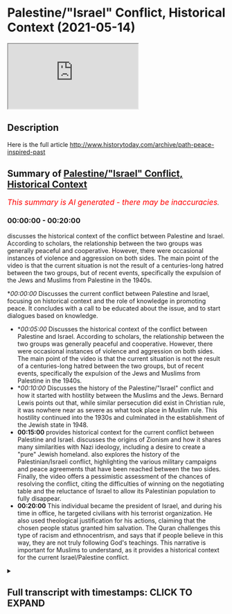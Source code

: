 # Palestine/"Israel" Conflict, Historical Context (2021-05-14)

<iframe loading='lazy' src='https://www.youtube.com/embed/9ZKuPycKiX8'></iframe>

## Description

Here is the full article 
http://www.historytoday.com/archive/path-peace-inspired-past

## Summary of [Palestine/"Israel" Conflict, Historical Context](https://www.youtube.com/watch?v=9ZKuPycKiX8)


*<span style="color:red; font-size:125%">This summary is AI generated - there may be inaccuracies</span>. [](/)*

### <a onclick="modifyYTiframeseektime('0')">00:00:00</a> - <a onclick="modifyYTiframeseektime('1200')">00:20:00</a>

 discusses the historical context of the conflict between Palestine and Israel. According to scholars, the relationship between the two groups was generally peaceful and cooperative. However, there were occasional instances of violence and aggression on both sides. The main point of the video is that the current situation is not the result of a centuries-long hatred between the two groups, but of recent events, specifically the expulsion of the Jews and Muslims from Palestine in the 1940s.

**<a onclick="modifyYTiframeseektime('0')">00:00:00</a>* Discusses the current conflict between Palestine and Israel, focusing on historical context and the role of knowledge in promoting peace. It concludes with a call to be educated about the issue, and to start dialogues based on knowledge.
* **<a onclick="modifyYTiframeseektime('300')">00:05:00</a>* Discusses the historical context of the conflict between Palestine and Israel. According to scholars, the relationship between the two groups was generally peaceful and cooperative. However, there were occasional instances of violence and aggression on both sides. The main point of the video is that the current situation is not the result of a centuries-long hatred between the two groups, but of recent events, specifically the expulsion of the Jews and Muslims from Palestine in the 1940s.
* **<a onclick="modifyYTiframeseektime('600')">00:10:00</a>* Discusses the history of the Palestine/"Israel" conflict and how it started with hostility between the Muslims and the Jews. Bernard Lewis points out that, while similar persecution did exist in Christian rule, it was nowhere near as severe as what took place in Muslim rule. This hostility continued into the 1930s and culminated in the establishment of the Jewish state in 1948.
* **<a onclick="modifyYTiframeseektime('900')">00:15:00</a>**  provides historical context for the current conflict between Palestine and Israel. discusses the origins of Zionism and how it shares many similarities with Nazi ideology, including a desire to create a "pure" Jewish homeland.  also explores the history of the Palestinian/Israeli conflict, highlighting the various military campaigns and peace agreements that have been reached between the two sides. Finally, the video offers a pessimistic assessment of the chances of resolving the conflict, citing the difficulties of winning on the negotiating table and the reluctance of Israel to allow its Palestinian population to fully disappear.
* **<a onclick="modifyYTiframeseektime('1200')">00:20:00</a>** This individual became the president of Israel, and during his time in office, he targeted civilians with his terrorist organization. He also used theological justification for his actions, claiming that the chosen people status granted him salvation. The Quran challenges this type of racism and ethnocentrism, and says that if people believe in this way, they are not truly following God's teachings. This narrative is important for Muslims to understand, as it provides a historical context for the current Israel/Palestine conflict.

<details><summary><h2>Full transcript with timestamps: CLICK TO EXPAND</h2></summary>

<a onclick="modifyYTiframeseektime('2')">0:00:02</a> we are witnessing some monstrous acts  
<a onclick="modifyYTiframeseektime('4')">0:00:04</a> being committed at the hands of the  
<a onclick="modifyYTiframeseektime('5')">0:00:05</a> israeli authorities  
<a onclick="modifyYTiframeseektime('7')">0:00:07</a> against civilian palestinians in  
<a onclick="modifyYTiframeseektime('11')">0:00:11</a> region and this is not something new  
<a onclick="modifyYTiframeseektime('14')">0:00:14</a> this is not something new that we are  
<a onclick="modifyYTiframeseektime('16')">0:00:16</a> witnessing we have witnessed this for  
<a onclick="modifyYTiframeseektime('18')">0:00:18</a> decades  
<a onclick="modifyYTiframeseektime('19')">0:00:19</a> since the advent of the so-called state  
<a onclick="modifyYTiframeseektime('21')">0:00:21</a> of israel in 1948 in may 1948  
<a onclick="modifyYTiframeseektime('25')">0:00:25</a> and that is simply because that state  
<a onclick="modifyYTiframeseektime('27')">0:00:27</a> has had an agenda  
<a onclick="modifyYTiframeseektime('29')">0:00:29</a> which has been uncovered now by  
<a onclick="modifyYTiframeseektime('31')">0:00:31</a> historians like ilan pape  
<a onclick="modifyYTiframeseektime('34')">0:00:34</a> and others like norman finkelstein who  
<a onclick="modifyYTiframeseektime('36')">0:00:36</a> have written extensively on these issues  
<a onclick="modifyYTiframeseektime('39')">0:00:39</a> whereby israeli authorities have been  
<a onclick="modifyYTiframeseektime('43')">0:00:43</a> exposed  
<a onclick="modifyYTiframeseektime('44')">0:00:44</a> for trying to ethnically cleanse  
<a onclick="modifyYTiframeseektime('47')">0:00:47</a> the areas of palestine from the arab  
<a onclick="modifyYTiframeseektime('50')">0:00:50</a> peoples  
<a onclick="modifyYTiframeseektime('51')">0:00:51</a> this is their agenda and why and how do  
<a onclick="modifyYTiframeseektime('54')">0:00:54</a> we know that  
<a onclick="modifyYTiframeseektime('55')">0:00:55</a> we know that from the records we know  
<a onclick="modifyYTiframeseektime('58')">0:00:58</a> that from  
<a onclick="modifyYTiframeseektime('58')">0:00:58</a> the days in which the very early state  
<a onclick="modifyYTiframeseektime('61')">0:01:01</a> of israel had plans  
<a onclick="modifyYTiframeseektime('63')">0:01:03</a> like plan elif and plan bet  
<a onclick="modifyYTiframeseektime('67')">0:01:07</a> and plan gimmel and not to forget the  
<a onclick="modifyYTiframeseektime('70')">0:01:10</a> most important  
<a onclick="modifyYTiframeseektime('72')">0:01:12</a> and severe of them all plan dalit  
<a onclick="modifyYTiframeseektime('76')">0:01:16</a> which explicitly mentions the intention  
<a onclick="modifyYTiframeseektime('79')">0:01:19</a> of the israeli government  
<a onclick="modifyYTiframeseektime('81')">0:01:21</a> or the israeli authorities to try and  
<a onclick="modifyYTiframeseektime('84')">0:01:24</a> dispose  
<a onclick="modifyYTiframeseektime('84')">0:01:24</a> of the land of trying to get rid of  
<a onclick="modifyYTiframeseektime('88')">0:01:28</a> quite frankly as many of the  
<a onclick="modifyYTiframeseektime('90')">0:01:30</a> palestinians as possible and they're  
<a onclick="modifyYTiframeseektime('92')">0:01:32</a> very  
<a onclick="modifyYTiframeseektime('93')">0:01:33</a> clear about those objectives only  
<a onclick="modifyYTiframeseektime('94')">0:01:34</a> someone who is  
<a onclick="modifyYTiframeseektime('96')">0:01:36</a> deluding themselves and who doesn't know  
<a onclick="modifyYTiframeseektime('99')">0:01:39</a> history  
<a onclick="modifyYTiframeseektime('100')">0:01:40</a> would pretend that that is not happening  
<a onclick="modifyYTiframeseektime('103')">0:01:43</a> in that area  
<a onclick="modifyYTiframeseektime('104')">0:01:44</a> as i've mentioned historians now look at  
<a onclick="modifyYTiframeseektime('107')">0:01:47</a> these  
<a onclick="modifyYTiframeseektime('107')">0:01:47</a> records like planned dalet and have  
<a onclick="modifyYTiframeseektime('110')">0:01:50</a> concluded  
<a onclick="modifyYTiframeseektime('112')">0:01:52</a> that this was the intention and is the  
<a onclick="modifyYTiframeseektime('114')">0:01:54</a> intention of the israeli authorities all  
<a onclick="modifyYTiframeseektime('116')">0:01:56</a> along  
<a onclick="modifyYTiframeseektime('117')">0:01:57</a> and if you look at what's been happening  
<a onclick="modifyYTiframeseektime('120')">0:02:00</a> from 1948  
<a onclick="modifyYTiframeseektime('122')">0:02:02</a> to this day you'll find that the  
<a onclick="modifyYTiframeseektime('125')">0:02:05</a> palestinian territories  
<a onclick="modifyYTiframeseektime('127')">0:02:07</a> have been shrinking in size in terms of  
<a onclick="modifyYTiframeseektime('130')">0:02:10</a> geographic location demography  
<a onclick="modifyYTiframeseektime('134')">0:02:14</a> and other things the question is what is  
<a onclick="modifyYTiframeseektime('137')">0:02:17</a> fueling  
<a onclick="modifyYTiframeseektime('138')">0:02:18</a> this conflict it's important that we  
<a onclick="modifyYTiframeseektime('140')">0:02:20</a> have the right diagnostic  
<a onclick="modifyYTiframeseektime('142')">0:02:22</a> to this so that we don't make rash  
<a onclick="modifyYTiframeseektime('145')">0:02:25</a> and hasty or generalized  
<a onclick="modifyYTiframeseektime('148')">0:02:28</a> or otherwise irresponsible judgments  
<a onclick="modifyYTiframeseektime('152')">0:02:32</a> as to why what is happening is happening  
<a onclick="modifyYTiframeseektime('155')">0:02:35</a> i want to submit to you today that what  
<a onclick="modifyYTiframeseektime('156')">0:02:36</a> is happening is happening not because of  
<a onclick="modifyYTiframeseektime('158')">0:02:38</a> religion  
<a onclick="modifyYTiframeseektime('161')">0:02:41</a> it's not because muslims hate jews or  
<a onclick="modifyYTiframeseektime('164')">0:02:44</a> jews hate muslims  
<a onclick="modifyYTiframeseektime('165')">0:02:45</a> or muslims cannot tolerate jews or jews  
<a onclick="modifyYTiframeseektime('168')">0:02:48</a> cannot tolerate muslims  
<a onclick="modifyYTiframeseektime('170')">0:02:50</a> or indeed because that within the  
<a onclick="modifyYTiframeseektime('172')">0:02:52</a> theological systems  
<a onclick="modifyYTiframeseektime('173')">0:02:53</a> of islam and or judaism there is a lack  
<a onclick="modifyYTiframeseektime('177')">0:02:57</a> of tolerance towards the other  
<a onclick="modifyYTiframeseektime('180')">0:03:00</a> and there are many things which can  
<a onclick="modifyYTiframeseektime('181')">0:03:01</a> prove this both contemporary  
<a onclick="modifyYTiframeseektime('183')">0:03:03</a> if you think about the last maybe 100  
<a onclick="modifyYTiframeseektime('185')">0:03:05</a> years  
<a onclick="modifyYTiframeseektime('187')">0:03:07</a> and medieval if you look at the  
<a onclick="modifyYTiframeseektime('190')">0:03:10</a> broad stroke historical trends that have  
<a onclick="modifyYTiframeseektime('193')">0:03:13</a> taken place  
<a onclick="modifyYTiframeseektime('194')">0:03:14</a> in many different countries in the last  
<a onclick="modifyYTiframeseektime('197')">0:03:17</a> thousand four hundred  
<a onclick="modifyYTiframeseektime('198')">0:03:18</a> and forty four years of islamic history  
<a onclick="modifyYTiframeseektime('200')">0:03:20</a> so let's go over some of those things  
<a onclick="modifyYTiframeseektime('202')">0:03:22</a> first because it's important  
<a onclick="modifyYTiframeseektime('203')">0:03:23</a> people are saying what should we do and  
<a onclick="modifyYTiframeseektime('205')">0:03:25</a> what is the solution  
<a onclick="modifyYTiframeseektime('207')">0:03:27</a> the first part of the solution is to be  
<a onclick="modifyYTiframeseektime('210')">0:03:30</a> educated about this topic  
<a onclick="modifyYTiframeseektime('212')">0:03:32</a> after one is educated about this topic  
<a onclick="modifyYTiframeseektime('215')">0:03:35</a> one can  
<a onclick="modifyYTiframeseektime('216')">0:03:36</a> have conversations based on knowledge  
<a onclick="modifyYTiframeseektime('219')">0:03:39</a> which can have a narrative  
<a onclick="modifyYTiframeseektime('221')">0:03:41</a> influencing effect both in the public  
<a onclick="modifyYTiframeseektime('223')">0:03:43</a> sphere and in private  
<a onclick="modifyYTiframeseektime('224')">0:03:44</a> circles that's the first thing and it's  
<a onclick="modifyYTiframeseektime('228')">0:03:48</a> always the case with the muslim  
<a onclick="modifyYTiframeseektime('230')">0:03:50</a> that at least from our perspective  
<a onclick="modifyYTiframeseektime('233')">0:03:53</a> everything should start with the pen  
<a onclick="modifyYTiframeseektime('234')">0:03:54</a> as allah the first thing that was  
<a onclick="modifyYTiframeseektime('237')">0:03:57</a> revealed  
<a onclick="modifyYTiframeseektime('238')">0:03:58</a> in the quran  
<a onclick="modifyYTiframeseektime('247')">0:04:07</a> who created who created who created the  
<a onclick="modifyYTiframeseektime('251')">0:04:11</a> human being from clubs  
<a onclick="modifyYTiframeseektime('257')">0:04:17</a> [Music]  
<a onclick="modifyYTiframeseektime('262')">0:04:22</a> and your lord is the most generous the  
<a onclick="modifyYTiframeseektime('264')">0:04:24</a> one who taught  
<a onclick="modifyYTiframeseektime('266')">0:04:26</a> with the pen with the pen so everything  
<a onclick="modifyYTiframeseektime('269')">0:04:29</a> must start  
<a onclick="modifyYTiframeseektime('271')">0:04:31</a> with knowledge and the pen even  
<a onclick="modifyYTiframeseektime('274')">0:04:34</a> islamic theology  
<a onclick="modifyYTiframeseektime('280')">0:04:40</a> know that it's everything starts  
<a onclick="modifyYTiframeseektime('283')">0:04:43</a> with knowledge so how do we  
<a onclick="modifyYTiframeseektime('287')">0:04:47</a> show how do we show  
<a onclick="modifyYTiframeseektime('290')">0:04:50</a> and prove that actually it's not a  
<a onclick="modifyYTiframeseektime('292')">0:04:52</a> religious tension  
<a onclick="modifyYTiframeseektime('294')">0:04:54</a> if you look at the history of muslims  
<a onclick="modifyYTiframeseektime('296')">0:04:56</a> and jews  
<a onclick="modifyYTiframeseektime('298')">0:04:58</a> starting with the conquest of jerusalem  
<a onclick="modifyYTiframeseektime('301')">0:05:01</a> in 638  
<a onclick="modifyYTiframeseektime('302')">0:05:02</a> by ahmad even someone  
<a onclick="modifyYTiframeseektime('305')">0:05:05</a> like michael sir michael gilbert who i  
<a onclick="modifyYTiframeseektime('308')">0:05:08</a> will link his article is a very short  
<a onclick="modifyYTiframeseektime('311')">0:05:11</a> brief and important read  
<a onclick="modifyYTiframeseektime('315')">0:05:15</a> read this article it's an incredibly  
<a onclick="modifyYTiframeseektime('316')">0:05:16</a> important article it's not written by a  
<a onclick="modifyYTiframeseektime('318')">0:05:18</a> muslim for propaganda purposes or  
<a onclick="modifyYTiframeseektime('320')">0:05:20</a> anything like this  
<a onclick="modifyYTiframeseektime('321')">0:05:21</a> by a british historian of the highest  
<a onclick="modifyYTiframeseektime('323')">0:05:23</a> eminence  
<a onclick="modifyYTiframeseektime('325')">0:05:25</a> the account that he gives and the  
<a onclick="modifyYTiframeseektime('327')">0:05:27</a> account that even someone like thomas  
<a onclick="modifyYTiframeseektime('329')">0:05:29</a> walker arnold  
<a onclick="modifyYTiframeseektime('330')">0:05:30</a> who is an orientalist gives in his the  
<a onclick="modifyYTiframeseektime('333')">0:05:33</a> preaching of islam a book an orientalist  
<a onclick="modifyYTiframeseektime('335')">0:05:35</a> book  
<a onclick="modifyYTiframeseektime('337')">0:05:37</a> some decades many decades ago and many  
<a onclick="modifyYTiframeseektime('340')">0:05:40</a> other people  
<a onclick="modifyYTiframeseektime('341')">0:05:41</a> give even bernard lewis who was one of  
<a onclick="modifyYTiframeseektime('344')">0:05:44</a> the most ardent and polemical people  
<a onclick="modifyYTiframeseektime('346')">0:05:46</a> against islam  
<a onclick="modifyYTiframeseektime('347')">0:05:47</a> and the islamic civilization all of  
<a onclick="modifyYTiframeseektime('350')">0:05:50</a> those people admit  
<a onclick="modifyYTiframeseektime('352')">0:05:52</a> that in fact that in fact there was a  
<a onclick="modifyYTiframeseektime('356')">0:05:56</a> there was an air of tolerance there was  
<a onclick="modifyYTiframeseektime('358')">0:05:58</a> an air of tolerance  
<a onclick="modifyYTiframeseektime('360')">0:06:00</a> and when um he came he allowed the jews  
<a onclick="modifyYTiframeseektime('364')">0:06:04</a> to settle back into jerusalem  
<a onclick="modifyYTiframeseektime('366')">0:06:06</a> and for those who know ancient history  
<a onclick="modifyYTiframeseektime('368')">0:06:08</a> will know that there was something  
<a onclick="modifyYTiframeseektime('370')">0:06:10</a> called the siege of jerusalem in 70 a.d  
<a onclick="modifyYTiframeseektime('373')">0:06:13</a> where the jews were literally kicked out  
<a onclick="modifyYTiframeseektime('375')">0:06:15</a> of their homes  
<a onclick="modifyYTiframeseektime('377')">0:06:17</a> at the hands of the romans you see how  
<a onclick="modifyYTiframeseektime('379')">0:06:19</a> subhanallah how history repeats itself  
<a onclick="modifyYTiframeseektime('381')">0:06:21</a> but now the perpetrators have become the  
<a onclick="modifyYTiframeseektime('383')">0:06:23</a> victims  
<a onclick="modifyYTiframeseektime('384')">0:06:24</a> and the victims have become the  
<a onclick="modifyYTiframeseektime('386')">0:06:26</a> perpetrators  
<a onclick="modifyYTiframeseektime('388')">0:06:28</a> the the perpetrators have become the  
<a onclick="modifyYTiframeseektime('390')">0:06:30</a> victims and the victims have become the  
<a onclick="modifyYTiframeseektime('392')">0:06:32</a> perpetrators  
<a onclick="modifyYTiframeseektime('393')">0:06:33</a> now it's not the roman empire kicking  
<a onclick="modifyYTiframeseektime('395')">0:06:35</a> out the jews from judea  
<a onclick="modifyYTiframeseektime('397')">0:06:37</a> now it's the opposite now it's the jews  
<a onclick="modifyYTiframeseektime('399')">0:06:39</a> kicking out the muslims from palestine  
<a onclick="modifyYTiframeseektime('401')">0:06:41</a> the original inhabitants but let that be  
<a onclick="modifyYTiframeseektime('403')">0:06:43</a> a side note for now  
<a onclick="modifyYTiframeseektime('406')">0:06:46</a> 638 you had peaceful collaboration  
<a onclick="modifyYTiframeseektime('409')">0:06:49</a> you had a system where muslims  
<a onclick="modifyYTiframeseektime('413')">0:06:53</a> christians and jews all lived  
<a onclick="modifyYTiframeseektime('414')">0:06:54</a> side by side there was no  
<a onclick="modifyYTiframeseektime('418')">0:06:58</a> genocide no one has said this and in  
<a onclick="modifyYTiframeseektime('421')">0:07:01</a> fact this would be an a historical claim  
<a onclick="modifyYTiframeseektime('423')">0:07:03</a> that you cannot even make  
<a onclick="modifyYTiframeseektime('424')">0:07:04</a> you cannot make this claim there was no  
<a onclick="modifyYTiframeseektime('426')">0:07:06</a> for forced  
<a onclick="modifyYTiframeseektime('428')">0:07:08</a> religious uh conversion  
<a onclick="modifyYTiframeseektime('431')">0:07:11</a> even thomas walker arnold mentions this  
<a onclick="modifyYTiframeseektime('433')">0:07:13</a> in his book  
<a onclick="modifyYTiframeseektime('436')">0:07:16</a> there was giving to the jews  
<a onclick="modifyYTiframeseektime('439')">0:07:19</a> and to christians and to other  
<a onclick="modifyYTiframeseektime('441')">0:07:21</a> communities  
<a onclick="modifyYTiframeseektime('443')">0:07:23</a> a right to basically rule by what they  
<a onclick="modifyYTiframeseektime('446')">0:07:26</a> believe in  
<a onclick="modifyYTiframeseektime('447')">0:07:27</a> and this is extremely explicit in the  
<a onclick="modifyYTiframeseektime('450')">0:07:30</a> islamic texts  
<a onclick="modifyYTiframeseektime('452')">0:07:32</a> then you had then you had different  
<a onclick="modifyYTiframeseektime('455')">0:07:35</a> empires  
<a onclick="modifyYTiframeseektime('456')">0:07:36</a> and we can't go through a thousand four  
<a onclick="modifyYTiframeseektime('457')">0:07:37</a> hundred years of empires but  
<a onclick="modifyYTiframeseektime('460')">0:07:40</a> suffice it for me to say today that when  
<a onclick="modifyYTiframeseektime('462')">0:07:42</a> you had conviventia  
<a onclick="modifyYTiframeseektime('464')">0:07:44</a> convavencia in spain  
<a onclick="modifyYTiframeseektime('468')">0:07:48</a> in spain which basically means a  
<a onclick="modifyYTiframeseektime('470')">0:07:50</a> collaboration between jews christians  
<a onclick="modifyYTiframeseektime('472')">0:07:52</a> and muslims and  
<a onclick="modifyYTiframeseektime('473')">0:07:53</a> coexistence so much so that in 1492  
<a onclick="modifyYTiframeseektime('479')">0:07:59</a> when the expulsion of the muslims and  
<a onclick="modifyYTiframeseektime('481')">0:08:01</a> jews took place and the inquisition took  
<a onclick="modifyYTiframeseektime('483')">0:08:03</a> place  
<a onclick="modifyYTiframeseektime('484')">0:08:04</a> jewish people and gilbert sir michael  
<a onclick="modifyYTiframeseektime('487')">0:08:07</a> gilbert talks about this in his article  
<a onclick="modifyYTiframeseektime('488')">0:08:08</a> which you must read  
<a onclick="modifyYTiframeseektime('490')">0:08:10</a> jewish people ran to the ottoman empire  
<a onclick="modifyYTiframeseektime('493')">0:08:13</a> for safe haven  
<a onclick="modifyYTiframeseektime('494')">0:08:14</a> they ran to the muslims for say and what  
<a onclick="modifyYTiframeseektime('496')">0:08:16</a> did the ottomans do did they  
<a onclick="modifyYTiframeseektime('498')">0:08:18</a> kill them did they enslave them no they  
<a onclick="modifyYTiframeseektime('500')">0:08:20</a> did not  
<a onclick="modifyYTiframeseektime('501')">0:08:21</a> that is a historical they gave them a  
<a onclick="modifyYTiframeseektime('503')">0:08:23</a> space to worship  
<a onclick="modifyYTiframeseektime('506')">0:08:26</a> to believe and so on and before the  
<a onclick="modifyYTiframeseektime('509')">0:08:29</a> ottomans even  
<a onclick="modifyYTiframeseektime('510')">0:08:30</a> the spanish empire in the spanish  
<a onclick="modifyYTiframeseektime('512')">0:08:32</a> inhabited  
<a onclick="modifyYTiframeseektime('513')">0:08:33</a> muslim area or areas  
<a onclick="modifyYTiframeseektime('516')">0:08:36</a> you find that some of the greatest  
<a onclick="modifyYTiframeseektime('519')">0:08:39</a> jewish thinkers of all time  
<a onclick="modifyYTiframeseektime('521')">0:08:41</a> like musa bin mahyun maimonides existed  
<a onclick="modifyYTiframeseektime('525')">0:08:45</a> and he produced his best works under  
<a onclick="modifyYTiframeseektime('527')">0:08:47</a> muslims in fact  
<a onclick="modifyYTiframeseektime('529')">0:08:49</a> the enlightenment of the jews the golden  
<a onclick="modifyYTiframeseektime('532')">0:08:52</a> age of jewish  
<a onclick="modifyYTiframeseektime('534')">0:08:54</a> of the jury took place under muslim rule  
<a onclick="modifyYTiframeseektime('539')">0:08:59</a> it took place under muslim rule  
<a onclick="modifyYTiframeseektime('543')">0:09:03</a> so one cannot say  
<a onclick="modifyYTiframeseektime('547')">0:09:07</a> that in fact this is that the muslims  
<a onclick="modifyYTiframeseektime('550')">0:09:10</a> and jews had this  
<a onclick="modifyYTiframeseektime('551')">0:09:11</a> horrible relationship yes of course  
<a onclick="modifyYTiframeseektime('554')">0:09:14</a> there were times when muslims and jews  
<a onclick="modifyYTiframeseektime('555')">0:09:15</a> went to war  
<a onclick="modifyYTiframeseektime('557')">0:09:17</a> but that was i will i will put to you  
<a onclick="modifyYTiframeseektime('560')">0:09:20</a> that  
<a onclick="modifyYTiframeseektime('560')">0:09:20</a> was the historical exception and not the  
<a onclick="modifyYTiframeseektime('563')">0:09:23</a> rule  
<a onclick="modifyYTiframeseektime('564')">0:09:24</a> the rule was for hundreds of years  
<a onclick="modifyYTiframeseektime('566')">0:09:26</a> muslims had protected jewish people  
<a onclick="modifyYTiframeseektime('570')">0:09:30</a> so much so that someone like bernard  
<a onclick="modifyYTiframeseektime('573')">0:09:33</a> lewis  
<a onclick="modifyYTiframeseektime('574')">0:09:34</a> who gilbert mentions in his article  
<a onclick="modifyYTiframeseektime('576')">0:09:36</a> which i'll put down  
<a onclick="modifyYTiframeseektime('577')">0:09:37</a> someone like bernard lewis freely admits  
<a onclick="modifyYTiframeseektime('580')">0:09:40</a> and he is  
<a onclick="modifyYTiframeseektime('581')">0:09:41</a> as i mentioned a polemic against islam  
<a onclick="modifyYTiframeseektime('583')">0:09:43</a> and islamic civilization  
<a onclick="modifyYTiframeseektime('584')">0:09:44</a> that something to this effect that i'm  
<a onclick="modifyYTiframeseektime('586')">0:09:46</a> paraphrasing but the best time  
<a onclick="modifyYTiframeseektime('590')">0:09:50</a> in the uh the best time  
<a onclick="modifyYTiframeseektime('593')">0:09:53</a> in the in the muslim empire didn't  
<a onclick="modifyYTiframeseektime('595')">0:09:55</a> amount to the worst time in the  
<a onclick="modifyYTiframeseektime('596')">0:09:56</a> christian empire in other words  
<a onclick="modifyYTiframeseektime('598')">0:09:58</a> the the jews under the muslim  
<a onclick="modifyYTiframeseektime('602')">0:10:02</a> under muslim rule were not persecuted  
<a onclick="modifyYTiframeseektime('605')">0:10:05</a> in any way shape or form comparable to  
<a onclick="modifyYTiframeseektime('608')">0:10:08</a> that which happened in christian  
<a onclick="modifyYTiframeseektime('610')">0:10:10</a> rule with the spanish inquisition  
<a onclick="modifyYTiframeseektime('614')">0:10:14</a> and with the hitler with the pogroms  
<a onclick="modifyYTiframeseektime('619')">0:10:19</a> and so many other events that we can  
<a onclick="modifyYTiframeseektime('621')">0:10:21</a> cite  
<a onclick="modifyYTiframeseektime('622')">0:10:22</a> no such events equivalent to that  
<a onclick="modifyYTiframeseektime('624')">0:10:24</a> existed in the muslim world  
<a onclick="modifyYTiframeseektime('626')">0:10:26</a> at all according to bernard lewis and  
<a onclick="modifyYTiframeseektime('628')">0:10:28</a> this is mentioned by  
<a onclick="modifyYTiframeseektime('629')">0:10:29</a> sir michael gilbert so when did this  
<a onclick="modifyYTiframeseektime('633')">0:10:33</a> hostility start taking place  
<a onclick="modifyYTiframeseektime('636')">0:10:36</a> when did really the war start to  
<a onclick="modifyYTiframeseektime('638')">0:10:38</a> proliferate  
<a onclick="modifyYTiframeseektime('640')">0:10:40</a> and the hatred started to become  
<a onclick="modifyYTiframeseektime('643')">0:10:43</a> apparent to the degree  
<a onclick="modifyYTiframeseektime('646')">0:10:46</a> to which it is now sir michael gilbert  
<a onclick="modifyYTiframeseektime('651')">0:10:51</a> says that in fact this took place at the  
<a onclick="modifyYTiframeseektime('654')">0:10:54</a> advent of  
<a onclick="modifyYTiframeseektime('655')">0:10:55</a> zionism and this is a view widely  
<a onclick="modifyYTiframeseektime('658')">0:10:58</a> accepted among historians  
<a onclick="modifyYTiframeseektime('662')">0:11:02</a> if you look at the recent past if you  
<a onclick="modifyYTiframeseektime('665')">0:11:05</a> look at the recent past  
<a onclick="modifyYTiframeseektime('667')">0:11:07</a> you had of and obviously these things  
<a onclick="modifyYTiframeseektime('669')">0:11:09</a> require  
<a onclick="modifyYTiframeseektime('670')">0:11:10</a> lectures in their own but i will  
<a onclick="modifyYTiframeseektime('672')">0:11:12</a> passively talk about this and you can go  
<a onclick="modifyYTiframeseektime('674')">0:11:14</a> research in your time but you had the  
<a onclick="modifyYTiframeseektime('675')">0:11:15</a> balfour  
<a onclick="modifyYTiframeseektime('676')">0:11:16</a> declaration 1917 where  
<a onclick="modifyYTiframeseektime('679')">0:11:19</a> britain promised  
<a onclick="modifyYTiframeseektime('683')">0:11:23</a> the jewish people or the zionists at  
<a onclick="modifyYTiframeseektime('686')">0:11:26</a> that time  
<a onclick="modifyYTiframeseektime('687')">0:11:27</a> that they will facilitate for them a  
<a onclick="modifyYTiframeseektime('689')">0:11:29</a> homeland  
<a onclick="modifyYTiframeseektime('690')">0:11:30</a> in palestine and bear in mind britain  
<a onclick="modifyYTiframeseektime('693')">0:11:33</a> didn't have a mandate for palestine  
<a onclick="modifyYTiframeseektime('695')">0:11:35</a> in 1917 the war was still going on world  
<a onclick="modifyYTiframeseektime('698')">0:11:38</a> war one was still going on at that time  
<a onclick="modifyYTiframeseektime('700')">0:11:40</a> and so they had a mandate for they had a  
<a onclick="modifyYTiframeseektime('703')">0:11:43</a> mandate for  
<a onclick="modifyYTiframeseektime('704')">0:11:44</a> palestine in 1920 and from the years of  
<a onclick="modifyYTiframeseektime('707')">0:11:47</a> 1920 to 1948  
<a onclick="modifyYTiframeseektime('709')">0:11:49</a> there was a struggle within where there  
<a onclick="modifyYTiframeseektime('712')">0:11:52</a> was a struggle within  
<a onclick="modifyYTiframeseektime('714')">0:11:54</a> palestine so much so  
<a onclick="modifyYTiframeseektime('718')">0:11:58</a> that what happened is in the 30s in  
<a onclick="modifyYTiframeseektime('722')">0:12:02</a> particular  
<a onclick="modifyYTiframeseektime('722')">0:12:02</a> in the 30s in particular you had  
<a onclick="modifyYTiframeseektime('724')">0:12:04</a> something called the arab revolt in 1936  
<a onclick="modifyYTiframeseektime('727')">0:12:07</a> which took place because of an  
<a onclick="modifyYTiframeseektime('729')">0:12:09</a> increasing  
<a onclick="modifyYTiframeseektime('730')">0:12:10</a> jewish immigration obviously you will  
<a onclick="modifyYTiframeseektime('733')">0:12:13</a> know if you know german history as well  
<a onclick="modifyYTiframeseektime('735')">0:12:15</a> if you study it gcses or whatever  
<a onclick="modifyYTiframeseektime('738')">0:12:18</a> that hitler became chancellor of the  
<a onclick="modifyYTiframeseektime('739')">0:12:19</a> exchequer in the early 30s 1933  
<a onclick="modifyYTiframeseektime('743')">0:12:23</a> and the nuremberg laws took place in  
<a onclick="modifyYTiframeseektime('745')">0:12:25</a> 1934.  
<a onclick="modifyYTiframeseektime('747')">0:12:27</a> so in 1934 is when the nuremberg  
<a onclick="modifyYTiframeseektime('749')">0:12:29</a> starting to take place  
<a onclick="modifyYTiframeseektime('750')">0:12:30</a> that's where you find so many jews like  
<a onclick="modifyYTiframeseektime('753')">0:12:33</a> to come from germany but not just  
<a onclick="modifyYTiframeseektime('754')">0:12:34</a> germany  
<a onclick="modifyYTiframeseektime('755')">0:12:35</a> from poland and from russia and  
<a onclick="modifyYTiframeseektime('756')">0:12:36</a> different parts of the european world  
<a onclick="modifyYTiframeseektime('759')">0:12:39</a> and they were coming and overflowing  
<a onclick="modifyYTiframeseektime('763')">0:12:43</a> overflowing a country with very small  
<a onclick="modifyYTiframeseektime('765')">0:12:45</a> population which was at that time  
<a onclick="modifyYTiframeseektime('766')">0:12:46</a> palestine  
<a onclick="modifyYTiframeseektime('767')">0:12:47</a> and this culminated you could say in  
<a onclick="modifyYTiframeseektime('770')">0:12:50</a> what was referred to as the arab revolt  
<a onclick="modifyYTiframeseektime('771')">0:12:51</a> because  
<a onclick="modifyYTiframeseektime('772')">0:12:52</a> how can you bring all these people maybe  
<a onclick="modifyYTiframeseektime('774')">0:12:54</a> 150  
<a onclick="modifyYTiframeseektime('775')">0:12:55</a> 000 people according to huritz in his  
<a onclick="modifyYTiframeseektime('777')">0:12:57</a> book the struggle for palestine  
<a onclick="modifyYTiframeseektime('780')">0:13:00</a> he talks about and you can look at that  
<a onclick="modifyYTiframeseektime('782')">0:13:02</a> book because it's it's not even written  
<a onclick="modifyYTiframeseektime('784')">0:13:04</a> by  
<a onclick="modifyYTiframeseektime('784')">0:13:04</a> it's written by i think is mutual is a  
<a onclick="modifyYTiframeseektime('786')">0:13:06</a> jew himself  
<a onclick="modifyYTiframeseektime('787')">0:13:07</a> but it's a classic on this talks about  
<a onclick="modifyYTiframeseektime('790')">0:13:10</a> the fact that these people are coming in  
<a onclick="modifyYTiframeseektime('791')">0:13:11</a> in 30s early 30s  
<a onclick="modifyYTiframeseektime('793')">0:13:13</a> in swathes and overpopulating the  
<a onclick="modifyYTiframeseektime('797')">0:13:17</a> uh overpopulating palestine and then in  
<a onclick="modifyYTiframeseektime('799')">0:13:19</a> 1939  
<a onclick="modifyYTiframeseektime('800')">0:13:20</a> i'm quickly going through this you had  
<a onclick="modifyYTiframeseektime('803')">0:13:23</a> the white paper  
<a onclick="modifyYTiframeseektime('804')">0:13:24</a> and you can go and research what that is  
<a onclick="modifyYTiframeseektime('805')">0:13:25</a> it's a particular paper that took place  
<a onclick="modifyYTiframeseektime('807')">0:13:27</a> uh that was written by the british  
<a onclick="modifyYTiframeseektime('809')">0:13:29</a> mandate which  
<a onclick="modifyYTiframeseektime('811')">0:13:31</a> which caused very much agony and  
<a onclick="modifyYTiframeseektime('814')">0:13:34</a> commotion  
<a onclick="modifyYTiframeseektime('815')">0:13:35</a> and then after that you had in 1940  
<a onclick="modifyYTiframeseektime('818')">0:13:38</a> the establishment of it of  
<a onclick="modifyYTiframeseektime('821')">0:13:41</a> the military win with the blessings by  
<a onclick="modifyYTiframeseektime('824')">0:13:44</a> the way and this is according to herod's  
<a onclick="modifyYTiframeseektime('825')">0:13:45</a> of will of winston churchill that now  
<a onclick="modifyYTiframeseektime('828')">0:13:48</a> they decide to have the hagganah and the  
<a onclick="modifyYTiframeseektime('830')">0:13:50</a> urgon  
<a onclick="modifyYTiframeseektime('831')">0:13:51</a> and the hagana was a paramilitary group  
<a onclick="modifyYTiframeseektime('834')">0:13:54</a> and this is the beginnings of the jewish  
<a onclick="modifyYTiframeseektime('836')">0:13:56</a> state if you really want to  
<a onclick="modifyYTiframeseektime('837')">0:13:57</a> pin it down it was when they had defense  
<a onclick="modifyYTiframeseektime('840')">0:14:00</a> systems in place  
<a onclick="modifyYTiframeseektime('841')">0:14:01</a> the hagener the hagen up  
<a onclick="modifyYTiframeseektime('845')">0:14:05</a> in the 1940s early 1940s  
<a onclick="modifyYTiframeseektime('849')">0:14:09</a> and the irg which are a terrorist  
<a onclick="modifyYTiframeseektime('850')">0:14:10</a> organization  
<a onclick="modifyYTiframeseektime('852')">0:14:12</a> now they started to defend themselves  
<a onclick="modifyYTiframeseektime('854')">0:14:14</a> and what they mean by that really  
<a onclick="modifyYTiframeseektime('856')">0:14:16</a> especially in the case of the argument  
<a onclick="modifyYTiframeseektime('858')">0:14:18</a> is commit terrorist heinous acts which  
<a onclick="modifyYTiframeseektime('860')">0:14:20</a> were recognized as terrorists  
<a onclick="modifyYTiframeseektime('861')">0:14:21</a> terroristic by almost everybody the  
<a onclick="modifyYTiframeseektime('863')">0:14:23</a> americans the british and everyone  
<a onclick="modifyYTiframeseektime('864')">0:14:24</a> because in fact and i mentioned this  
<a onclick="modifyYTiframeseektime('866')">0:14:26</a> quite often  
<a onclick="modifyYTiframeseektime('868')">0:14:28</a> it culminated probably one of the most  
<a onclick="modifyYTiframeseektime('870')">0:14:30</a> severe terrorist attacks in 1946  
<a onclick="modifyYTiframeseektime('874')">0:14:34</a> where these people the of gun  
<a onclick="modifyYTiframeseektime('877')">0:14:37</a> went into the king david hotel and  
<a onclick="modifyYTiframeseektime('879')">0:14:39</a> killed 91  
<a onclick="modifyYTiframeseektime('880')">0:14:40</a> people innocents innocent people they  
<a onclick="modifyYTiframeseektime('883')">0:14:43</a> went into a hotel in jerusalem in east  
<a onclick="modifyYTiframeseektime('885')">0:14:45</a> jerusalem and killed people  
<a onclick="modifyYTiframeseektime('887')">0:14:47</a> and you see they were rewarded for their  
<a onclick="modifyYTiframeseektime('889')">0:14:49</a> terrorism  
<a onclick="modifyYTiframeseektime('890')">0:14:50</a> by the british and the u.n two years  
<a onclick="modifyYTiframeseektime('892')">0:14:52</a> later by getting a state  
<a onclick="modifyYTiframeseektime('894')">0:14:54</a> in their name in 1948  
<a onclick="modifyYTiframeseektime('898')">0:14:58</a> and what a precedent to set  
<a onclick="modifyYTiframeseektime('901')">0:15:01</a> what a precedent to set they were  
<a onclick="modifyYTiframeseektime('903')">0:15:03</a> rewarded for their terrorism  
<a onclick="modifyYTiframeseektime('905')">0:15:05</a> because the ruling powers and the man  
<a onclick="modifyYTiframeseektime('908')">0:15:08</a> the british mandate and so on they had  
<a onclick="modifyYTiframeseektime('909')">0:15:09</a> enough of this  
<a onclick="modifyYTiframeseektime('910')">0:15:10</a> and so the case was referred to the un  
<a onclick="modifyYTiframeseektime('912')">0:15:12</a> and 1948 lo and behold  
<a onclick="modifyYTiframeseektime('914')">0:15:14</a> you have the state of israel and then  
<a onclick="modifyYTiframeseektime('917')">0:15:17</a> you have  
<a onclick="modifyYTiframeseektime('918')">0:15:18</a> of course the wars you have a 1948 war  
<a onclick="modifyYTiframeseektime('923')">0:15:23</a> and then you have the 1966 war and the  
<a onclick="modifyYTiframeseektime('925')">0:15:25</a> 1966 wars with  
<a onclick="modifyYTiframeseektime('927')">0:15:27</a> egypt and other neighboring states like  
<a onclick="modifyYTiframeseektime('929')">0:15:29</a> jordan and so on  
<a onclick="modifyYTiframeseektime('930')">0:15:30</a> where they lost decisively  
<a onclick="modifyYTiframeseektime('933')">0:15:33</a> because obviously america had a hand in  
<a onclick="modifyYTiframeseektime('935')">0:15:35</a> that war and  
<a onclick="modifyYTiframeseektime('936')">0:15:36</a> they were not prepared and they had arab  
<a onclick="modifyYTiframeseektime('938')">0:15:38</a> nationalism and they were not  
<a onclick="modifyYTiframeseektime('940')">0:15:40</a> really effective and then 1973  
<a onclick="modifyYTiframeseektime('943')">0:15:43</a> with another war which is held in  
<a onclick="modifyYTiframeseektime('946')">0:15:46</a> egyptian  
<a onclick="modifyYTiframeseektime('947')">0:15:47</a> history at least as one of the great  
<a onclick="modifyYTiframeseektime('949')">0:15:49</a> victories and i see why they think that  
<a onclick="modifyYTiframeseektime('951')">0:15:51</a> because at least they've regained sinai  
<a onclick="modifyYTiframeseektime('955')">0:15:55</a> they regained sinai in 1973  
<a onclick="modifyYTiframeseektime('959')">0:15:59</a> but we still have the issue as it is now  
<a onclick="modifyYTiframeseektime('961')">0:16:01</a> and then you have all these accords that  
<a onclick="modifyYTiframeseektime('962')">0:16:02</a> took place before  
<a onclick="modifyYTiframeseektime('963')">0:16:03</a> in between that time period and then you  
<a onclick="modifyYTiframeseektime('965')">0:16:05</a> had the struggle which continued  
<a onclick="modifyYTiframeseektime('967')">0:16:07</a> and you had the intifadas into father  
<a onclick="modifyYTiframeseektime('969')">0:16:09</a> one intifada  
<a onclick="modifyYTiframeseektime('970')">0:16:10</a> ii and then you had these operations  
<a onclick="modifyYTiframeseektime('973')">0:16:13</a> against  
<a onclick="modifyYTiframeseektime('973')">0:16:13</a> gaza cast lead and protective edge  
<a onclick="modifyYTiframeseektime('976')">0:16:16</a> two major operations which killed  
<a onclick="modifyYTiframeseektime('979')">0:16:19</a> claimed the lives of many different  
<a onclick="modifyYTiframeseektime('980')">0:16:20</a> people  
<a onclick="modifyYTiframeseektime('981')">0:16:21</a> in the early 2000s you also had the  
<a onclick="modifyYTiframeseektime('983')">0:16:23</a> removal of the movement  
<a onclick="modifyYTiframeseektime('985')">0:16:25</a> away of the jewish settlers from hazzard  
<a onclick="modifyYTiframeseektime('988')">0:16:28</a> under the reign of ariel sharon is very  
<a onclick="modifyYTiframeseektime('991')">0:16:31</a> interesting  
<a onclick="modifyYTiframeseektime('992')">0:16:32</a> because i actually watched some videos  
<a onclick="modifyYTiframeseektime('996')">0:16:36</a> of those individuals the jewish settlers  
<a onclick="modifyYTiframeseektime('998')">0:16:38</a> in gaza  
<a onclick="modifyYTiframeseektime('999')">0:16:39</a> they were leaving because they were  
<a onclick="modifyYTiframeseektime('1001')">0:16:41</a> being told to leave by ariel sharon  
<a onclick="modifyYTiframeseektime('1004')">0:16:44</a> and as they were leaving they were  
<a onclick="modifyYTiframeseektime('1005')">0:16:45</a> destroying their homes and this exactly  
<a onclick="modifyYTiframeseektime('1008')">0:16:48</a> mimics what happened to bernoull  
<a onclick="modifyYTiframeseektime('1009')">0:16:49</a> which was a tribe of the jewish people  
<a onclick="modifyYTiframeseektime('1011')">0:16:51</a> at the time of the prophet muhammad  
<a onclick="modifyYTiframeseektime('1021')">0:17:01</a> that they destroyed their own homes  
<a onclick="modifyYTiframeseektime('1022')">0:17:02</a> exactly the same thing they were exiled  
<a onclick="modifyYTiframeseektime('1024')">0:17:04</a> and they destroyed their own homes  
<a onclick="modifyYTiframeseektime('1025')">0:17:05</a> before they leave so they don't they  
<a onclick="modifyYTiframeseektime('1027')">0:17:07</a> don't leave anything nice for  
<a onclick="modifyYTiframeseektime('1028')">0:17:08</a> the muslims and now obviously you had  
<a onclick="modifyYTiframeseektime('1031')">0:17:11</a> these other operations that took place  
<a onclick="modifyYTiframeseektime('1033')">0:17:13</a> and we are where we are the question is  
<a onclick="modifyYTiframeseektime('1036')">0:17:16</a> why is this all happening it's happening  
<a onclick="modifyYTiframeseektime('1038')">0:17:18</a> because those  
<a onclick="modifyYTiframeseektime('1039')">0:17:19</a> particular zionists have a racial  
<a onclick="modifyYTiframeseektime('1043')">0:17:23</a> in exactly by the way zionism and nazism  
<a onclick="modifyYTiframeseektime('1045')">0:17:25</a> are very similar  
<a onclick="modifyYTiframeseektime('1047')">0:17:27</a> they're both nationalistic they're both  
<a onclick="modifyYTiframeseektime('1049')">0:17:29</a> racially predicated  
<a onclick="modifyYTiframeseektime('1050')">0:17:30</a> and they had exactly the same vision  
<a onclick="modifyYTiframeseektime('1052')">0:17:32</a> really they wanted to see a country full  
<a onclick="modifyYTiframeseektime('1054')">0:17:34</a> of people that homogeneous  
<a onclick="modifyYTiframeseektime('1057')">0:17:37</a> that's their vision it's a racist vision  
<a onclick="modifyYTiframeseektime('1059')">0:17:39</a> and now you have an apartheid state and  
<a onclick="modifyYTiframeseektime('1060')">0:17:40</a> you have people who claim to be liberals  
<a onclick="modifyYTiframeseektime('1062')">0:17:42</a> or even neoconservatives and other who  
<a onclick="modifyYTiframeseektime('1065')">0:17:45</a> whoever they whoever they may be  
<a onclick="modifyYTiframeseektime('1066')">0:17:46</a> who support the state of israel  
<a onclick="modifyYTiframeseektime('1070')">0:17:50</a> what is our job and what do we do i'll  
<a onclick="modifyYTiframeseektime('1073')">0:17:53</a> be honest with you  
<a onclick="modifyYTiframeseektime('1074')">0:17:54</a> with razza and with the duffalga of the  
<a onclick="modifyYTiframeseektime('1077')">0:17:57</a> west bank  
<a onclick="modifyYTiframeseektime('1079')">0:17:59</a> the truth of the matter is it's it's  
<a onclick="modifyYTiframeseektime('1081')">0:18:01</a> really a pessimistic case  
<a onclick="modifyYTiframeseektime('1083')">0:18:03</a> henry kissinger once said something very  
<a onclick="modifyYTiframeseektime('1086')">0:18:06</a> important  
<a onclick="modifyYTiframeseektime('1087')">0:18:07</a> he said this to us sadet the egyptian  
<a onclick="modifyYTiframeseektime('1091')">0:18:11</a> prime minister at the time of the  
<a onclick="modifyYTiframeseektime('1093')">0:18:13</a> president at the time  
<a onclick="modifyYTiframeseektime('1095')">0:18:15</a> he said to him you cannot win on the  
<a onclick="modifyYTiframeseektime('1096')">0:18:16</a> negotiating table what you've lost in  
<a onclick="modifyYTiframeseektime('1098')">0:18:18</a> the battlefield  
<a onclick="modifyYTiframeseektime('1101')">0:18:21</a> and this is something true of life we  
<a onclick="modifyYTiframeseektime('1103')">0:18:23</a> cannot expect as muslim people to have  
<a onclick="modifyYTiframeseektime('1106')">0:18:26</a> to win on the negotiating table what  
<a onclick="modifyYTiframeseektime('1108')">0:18:28</a> we've lost in the battlefield  
<a onclick="modifyYTiframeseektime('1111')">0:18:31</a> that's the first principle the second  
<a onclick="modifyYTiframeseektime('1113')">0:18:33</a> principle now the second point  
<a onclick="modifyYTiframeseektime('1115')">0:18:35</a> is as it relates to charity  
<a onclick="modifyYTiframeseektime('1118')">0:18:38</a> some people now mashallah pouring in  
<a onclick="modifyYTiframeseektime('1120')">0:18:40</a> charity  
<a onclick="modifyYTiframeseektime('1122')">0:18:42</a> and i'm not saying not saying that's not  
<a onclick="modifyYTiframeseektime('1123')">0:18:43</a> a good thing but from my connections  
<a onclick="modifyYTiframeseektime('1126')">0:18:46</a> that with the charity organizations  
<a onclick="modifyYTiframeseektime('1127')">0:18:47</a> i'm not saying that has that putting  
<a onclick="modifyYTiframeseektime('1129')">0:18:49</a> money into it is not a good idea  
<a onclick="modifyYTiframeseektime('1131')">0:18:51</a> but it's limited because israel is not  
<a onclick="modifyYTiframeseektime('1133')">0:18:53</a> going to let people go into yeah  
<a onclick="modifyYTiframeseektime('1135')">0:18:55</a> so it's gonna it's gonna be stalled  
<a onclick="modifyYTiframeseektime('1136')">0:18:56</a> people are gonna have the money the  
<a onclick="modifyYTiframeseektime('1138')">0:18:58</a> charities are gonna have the money not  
<a onclick="modifyYTiframeseektime('1139')">0:18:59</a> know what to do with it  
<a onclick="modifyYTiframeseektime('1140')">0:19:00</a> or they might have the money and try and  
<a onclick="modifyYTiframeseektime('1142')">0:19:02</a> transfer some of it but it's not gonna  
<a onclick="modifyYTiframeseektime('1144')">0:19:04</a> be all effective  
<a onclick="modifyYTiframeseektime('1146')">0:19:06</a> for me personally i personally believe  
<a onclick="modifyYTiframeseektime('1149')">0:19:09</a> that the most  
<a onclick="modifyYTiframeseektime('1150')">0:19:10</a> effective thing we can do in the west  
<a onclick="modifyYTiframeseektime('1153')">0:19:13</a> is promote the narrative of racism  
<a onclick="modifyYTiframeseektime('1157')">0:19:17</a> and terrorism and this is what israelis  
<a onclick="modifyYTiframeseektime('1160')">0:19:20</a> it's a racist state and is a terroristic  
<a onclick="modifyYTiframeseektime('1162')">0:19:22</a> state and when i say that  
<a onclick="modifyYTiframeseektime('1164')">0:19:24</a> i don't mean that in jest in fact this  
<a onclick="modifyYTiframeseektime('1166')">0:19:26</a> is historical reality  
<a onclick="modifyYTiframeseektime('1168')">0:19:28</a> why is it a racist state for the reasons  
<a onclick="modifyYTiframeseektime('1170')">0:19:30</a> aforementioned that they have  
<a onclick="modifyYTiframeseektime('1172')">0:19:32</a> it's been revealed to us that they want  
<a onclick="modifyYTiframeseektime('1174')">0:19:34</a> to ethnically cleanse  
<a onclick="modifyYTiframeseektime('1176')">0:19:36</a> the place and make it people of the  
<a onclick="modifyYTiframeseektime('1179')">0:19:39</a> homogenous  
<a onclick="modifyYTiframeseektime('1180')">0:19:40</a> racial groupings why is it a terroristic  
<a onclick="modifyYTiframeseektime('1183')">0:19:43</a> state  
<a onclick="modifyYTiframeseektime('1184')">0:19:44</a> because those same people that bombed  
<a onclick="modifyYTiframeseektime('1186')">0:19:46</a> the hotel that i talked to you about  
<a onclick="modifyYTiframeseektime('1188')">0:19:48</a> people like muhammad  
<a onclick="modifyYTiframeseektime('1191')">0:19:51</a> begin i don't know how to pronounce his  
<a onclick="modifyYTiframeseektime('1193')">0:19:53</a> first name  
<a onclick="modifyYTiframeseektime('1194')">0:19:54</a> he which wrote that he wrote a book  
<a onclick="modifyYTiframeseektime('1196')">0:19:56</a> called the revolt  
<a onclick="modifyYTiframeseektime('1198')">0:19:58</a> a revolting book who  
<a onclick="modifyYTiframeseektime('1201')">0:20:01</a> talks about hate and how he he targets  
<a onclick="modifyYTiframeseektime('1204')">0:20:04</a> civilians in his book is  
<a onclick="modifyYTiframeseektime('1206')">0:20:06</a> you can get it from the library  
<a onclick="modifyYTiframeseektime('1209')">0:20:09</a> this individual became the pr the  
<a onclick="modifyYTiframeseektime('1211')">0:20:11</a> president of israel  
<a onclick="modifyYTiframeseektime('1213')">0:20:13</a> this terrorist became the president of  
<a onclick="modifyYTiframeseektime('1215')">0:20:15</a> israel from 1977  
<a onclick="modifyYTiframeseektime('1217')">0:20:17</a> to 1981 can you imagine abu bakr  
<a onclick="modifyYTiframeseektime('1222')">0:20:22</a> or one of those terrorists becoming  
<a onclick="modifyYTiframeseektime('1225')">0:20:25</a> a president of a country and being  
<a onclick="modifyYTiframeseektime('1226')">0:20:26</a> welcomed and having his hand  
<a onclick="modifyYTiframeseektime('1229')">0:20:29</a> shaken by rulers across the world  
<a onclick="modifyYTiframeseektime('1233')">0:20:33</a> someone who was part of an operation of  
<a onclick="modifyYTiframeseektime('1236')">0:20:36</a> people who targeted civilians directly  
<a onclick="modifyYTiframeseektime('1239')">0:20:39</a> he became the president and this is the  
<a onclick="modifyYTiframeseektime('1242')">0:20:42</a> infrastructure of the current  
<a onclick="modifyYTiframeseektime('1244')">0:20:44</a> lucid party in israel it has its origins  
<a onclick="modifyYTiframeseektime('1248')">0:20:48</a> in a terroristic organization  
<a onclick="modifyYTiframeseektime('1249')">0:20:49</a> in a racist terroristic organization and  
<a onclick="modifyYTiframeseektime('1252')">0:20:52</a> the truth of the matter is they use  
<a onclick="modifyYTiframeseektime('1254')">0:20:54</a> theological justification for this  
<a onclick="modifyYTiframeseektime('1257')">0:20:57</a> the chosen people justification and the  
<a onclick="modifyYTiframeseektime('1260')">0:21:00</a> quran challenges them on that by the way  
<a onclick="modifyYTiframeseektime('1263')">0:21:03</a> says if you really believe that you are  
<a onclick="modifyYTiframeseektime('1266')">0:21:06</a> the chosen people  
<a onclick="modifyYTiframeseektime('1270')">0:21:10</a> if you are truthful yeah they believe  
<a onclick="modifyYTiframeseektime('1272')">0:21:12</a> that this  
<a onclick="modifyYTiframeseektime('1273')">0:21:13</a> the the ethnicity will give them  
<a onclick="modifyYTiframeseektime('1276')">0:21:16</a> salvation  
<a onclick="modifyYTiframeseektime('1277')">0:21:17</a> if that's the case then what are you  
<a onclick="modifyYTiframeseektime('1279')">0:21:19</a> doing here we should be asking for death  
<a onclick="modifyYTiframeseektime('1282')">0:21:22</a> the quran challenges this type of racism  
<a onclick="modifyYTiframeseektime('1288')">0:21:28</a> and this ethnocentric approach to  
<a onclick="modifyYTiframeseektime('1290')">0:21:30</a> theology  
<a onclick="modifyYTiframeseektime('1291')">0:21:31</a> which is not in fact anything to do with  
<a onclick="modifyYTiframeseektime('1294')">0:21:34</a> the  
<a onclick="modifyYTiframeseektime('1295')">0:21:35</a> prophetic messages of moses or any of  
<a onclick="modifyYTiframeseektime('1298')">0:21:38</a> the old testament prophets  
<a onclick="modifyYTiframeseektime('1299')">0:21:39</a> especially those who are sent to ibn  
<a onclick="modifyYTiframeseektime('1301')">0:21:41</a> islami the children of israel  
<a onclick="modifyYTiframeseektime('1304')">0:21:44</a> no so having said all of this  
<a onclick="modifyYTiframeseektime('1309')">0:21:49</a> the two things i recommend we must  
<a onclick="modifyYTiframeseektime('1312')">0:21:52</a> expose  
<a onclick="modifyYTiframeseektime('1313')">0:21:53</a> the terroristic and the racial nature  
<a onclick="modifyYTiframeseektime('1318')">0:21:58</a> the anti-racial the racist  
<a onclick="modifyYTiframeseektime('1321')">0:22:01</a> the racist character  
<a onclick="modifyYTiframeseektime('1324')">0:22:04</a> of the israeli  
<a onclick="modifyYTiframeseektime('1327')">0:22:07</a> government we must  
<a onclick="modifyYTiframeseektime('1331')">0:22:11</a> this for me if there was an organization  
<a onclick="modifyYTiframeseektime('1334')">0:22:14</a> or if there are organizations that are  
<a onclick="modifyYTiframeseektime('1335')">0:22:15</a> specializing  
<a onclick="modifyYTiframeseektime('1336')">0:22:16</a> just in exposing this narrative  
<a onclick="modifyYTiframeseektime('1339')">0:22:19</a> that would be in this case for me and  
<a onclick="modifyYTiframeseektime('1342')">0:22:22</a> this is not a fatwa or anything like  
<a onclick="modifyYTiframeseektime('1344')">0:22:24</a> that  
<a onclick="modifyYTiframeseektime('1344')">0:22:24</a> but for me if i was putting my money in  
<a onclick="modifyYTiframeseektime('1346')">0:22:26</a> something i put it into that  
<a onclick="modifyYTiframeseektime('1348')">0:22:28</a> and i think the people of palestine  
<a onclick="modifyYTiframeseektime('1349')">0:22:29</a> would appreciate that the most because  
<a onclick="modifyYTiframeseektime('1351')">0:22:31</a> that will be most likely to have an  
<a onclick="modifyYTiframeseektime('1354')">0:22:34</a> effect  
<a onclick="modifyYTiframeseektime('1355')">0:22:35</a> a policy effect to have to which will  
<a onclick="modifyYTiframeseektime('1359')">0:22:39</a> eventually lead to some kind of relief  
<a onclick="modifyYTiframeseektime('1362')">0:22:42</a> some kind of relief but having said that  
<a onclick="modifyYTiframeseektime('1367')">0:22:47</a> i must admit i agree with kissinger  
<a onclick="modifyYTiframeseektime('1371')">0:22:51</a> that this situation is not going to be  
<a onclick="modifyYTiframeseektime('1373')">0:22:53</a> solved on the negotiating table  
<a onclick="modifyYTiframeseektime('1375')">0:22:55</a> and i agree that  
<a onclick="modifyYTiframeseektime('1378')">0:22:58</a> it's something which will probably  
<a onclick="modifyYTiframeseektime('1380')">0:23:00</a> continue for a very very long time  
<a onclick="modifyYTiframeseektime('1382')">0:23:02</a> and no amount of two-state solution  
<a onclick="modifyYTiframeseektime('1385')">0:23:05</a> proposals  
<a onclick="modifyYTiframeseektime('1386')">0:23:06</a> will be sufficient in this case or even  
<a onclick="modifyYTiframeseektime('1389')">0:23:09</a> acceptable  
<a onclick="modifyYTiframeseektime('1390')">0:23:10</a> morally to be honest with you from our  
<a onclick="modifyYTiframeseektime('1391')">0:23:11</a> perspective and so for that reason  
<a onclick="modifyYTiframeseektime('1394')">0:23:14</a> what i say to you as a muslim community  
<a onclick="modifyYTiframeseektime('1396')">0:23:16</a> is this  
<a onclick="modifyYTiframeseektime('1398')">0:23:18</a> if you care about palestine learn the  
<a onclick="modifyYTiframeseektime('1402')">0:23:22</a> history  
<a onclick="modifyYTiframeseektime('1403')">0:23:23</a> read the books and the articles and  
<a onclick="modifyYTiframeseektime('1406')">0:23:26</a> promote the narratives  
<a onclick="modifyYTiframeseektime('1408')">0:23:28</a> the narratives i've just said was  
</details>